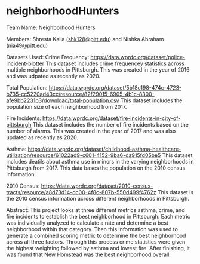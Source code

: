 # neighborhoodHunters

Team Name: Neighborhood Hunters

Members: Shresta Kalla (shk128@pitt.edu) and Nishka Abraham (nia49@pitt.edu)

Datasets Used:
Crime Frequency: https://data.wprdc.org/dataset/police-incident-blotter 
This dataset includes crime frequencey statistics across multiple neighborhoods in Pittsburgh. This was created in the year of 2016 and was udpated as recently as 2020.

Total Population: https://data.wprdc.org/dataset/5b18c198-474c-4723-b735-cc5220ad43cc/resource/82f29015-6905-4b1c-8300-afe9bb2231b3/download/total-population.csv 
This dataset includes the population size of each neighborhood from 2017. 

Fire Incidents: https://data.wprdc.org/dataset/fire-incidents-in-city-of-pittsburgh 
This dataset includes the number of fire incidents based on the number of alarms. This was created in the year of 2017 and was also updated as recently as 2020. 

Asthma: https://data.wprdc.org/dataset/childhood-asthma-healthcare-utilization/resource/61022ad9-c601-4152-9ba6-da915fd05be5 
This dataset includes deatils about asthma use in minors in the varying neighborhoods in Pittsburgh from 2017. This data bases the population on the 2010 census information.

2010 Census: https://data.wprdc.org/dataset/2010-census-tracts/resource/a8d73d14-dc00-4f8c-807b-550d499f4762z 
This dataset is the 2010 census information across different neighborhoods in Pittsburgh.

Abstract:
This project looks at three different metrics asthma, crime, and fire incidents to establish the best neighborhood in Pittsburgh. Each metric was individually analyzed to calculate a rate and determine a best neighborhood within that category. Then this information was used to generate a combined scoring metric to determine the best neighborhood across all three factors. Through this process crime statistics were given the highest weighting followed by asthma and lowest fire. After finishing, it was found that New Homstead was the best neighborhood overall. 


